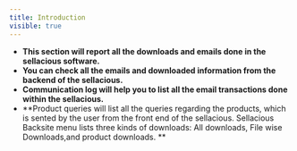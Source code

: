 ```yaml
---
title: Introduction
visible: true
---
```


* **This section will report all the downloads and emails done in the sellacious software.**<br>
* **You can check all the emails and downloaded information from the backend of the sellacious.**<br>
* **Communication log will help you to list all the email transactions done within the sellacious.**<br>
* **Product queries will list all the queries regarding the products, which is sented by the user from the front        end of the sellacious. Sellacious Backsite menu lists three kinds of downloads: All downloads, File wise            Downloads,and product downloads. **